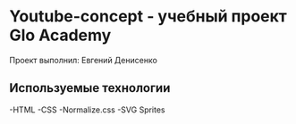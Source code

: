 # Youtube-concept - учебный проект Glo Academy
Проект выполнил: Евгений Денисенко

## Используемые технологии
-HTML
-CSS
-Normalize.css
-SVG Sprites
